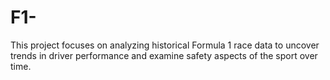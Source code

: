 # F1-
This project focuses on analyzing historical Formula 1 race data to uncover trends in driver performance and examine safety aspects of the sport over time.
